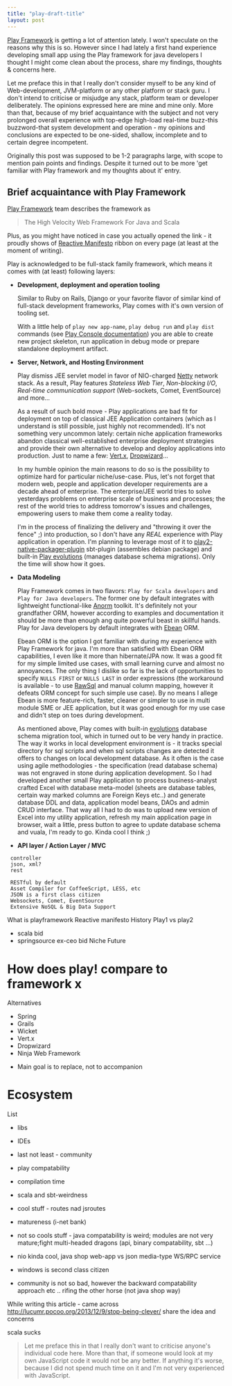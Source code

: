 ```yaml
---
title: "play-draft-title"
layout: post
---
```


[Play Framework](http://www.playframework.com/) is getting a lot of attention lately. I won't speculate on the reasons
 why this is so. However since I had lately a first hand experience developing small app using the Play framework for
 java developers I thought I might come clean about the process, share my findings, thoughts & concerns here.

 Let me preface this in that I really don't consider myself to be any kind of Web-development, JVM-platform or any
 other platform or stack guru. I don't intend to criticise or misjudge any stack, platform team or developer
 deliberately. The opinions expressed here are mine and mine only. More than that, because of my brief acquaintance
 with the subject and not very prolonged overall experience with top-edge high-load real-time buzz-this buzzword-that
 system development and operation - my opinions and conclusions are expected to be one-sided, shallow, incomplete and to
 certain degree incompetent.

 Originally this post was supposed to be 1-2 paragraphs large, with scope to mention pain points and findings. Despite
 it turned out to be more 'get familiar with Play framework and my thoughts about it' entry.

Brief acquaintance with Play Framework
---------------------------------------

[Play Framework](http://www.playframework.com/) team describes the framework as
> The High Velocity Web Framework For Java and Scala

Plus, as you might have noticed in case you actually opened the link - it proudly shows of
[Reactive Manifesto](http://www.reactivemanifesto.org/) ribbon on every page (at least at the moment of writing).

Play is acknowledged to be full-stack family framework, which means it comes with (at least) following layers:

* **Development, deployment and operation tooling**

  Similar to Ruby on Rails, Django or your favorite flavor of similar kind of full-stack development frameworks, Play
  comes with it's own version of tooling set.

  With a little help of `play new app-name`, `play debug run` and `play dist` commands
  (see [Play Console documentation](http://www.playframework.com/documentation/2.0.2/PlayConsole)) you are able to
  create new project skeleton, run application in debug mode or prepare standalone deployment artifact.
* **Server, Network, and Hosting Environment**

  Play dismiss JEE servlet model in favor of NIO-charged [Netty](http://netty.io/) network stack. As a result, Play
  features _Stateless Web Tier_, _Non-blocking I/O_, _Real-time communication support_ (Web-sockets, Comet, EventSource)
  and more...

  As a result of such bold move - Play applications are bad fit for deployment on top of classical JEE Application
  containers (which as I understand is still possible, just highly not recommended). It's not something very uncommon
  lately: certain niche application frameworks abandon classical well-established enterprise deployment strategies and
  provide their own alternative to develop and deploy applications into production. Just to name a few:
  [Vert.x](http://vertx.io/), [Dropwizard](http://dropwizard.codahale.com/)...

  In my humble opinion the main reasons to
  do so is the possibility to optimize hard for particular niche/use-case. Plus, let's not forget that modern web,
  people and application developer requirements are a decade ahead of enterprise. The enterprise/JEE world tries to
  solve yesterdays problems on enterprise scale of business and processes; the rest of the world tries to address
  tomorrow's issues and challenges, empowering users to make them come a reality today.

  I'm in the process of finalizing the delivery and "throwing it over the fence" ;) into production, so I don't have
  any _REAL_ experience with Play application in operation. I'm planning to leverage most of it to
  [play2-native-packager-plugin](https://github.com/kryptt/play2-native-packager-plugin) sbt-plugin
  (assembles debian package) and built-in [Play evolutions](http://www.playframework.com/documentation/2.2.x/Evolutions)
  (manages database schema migrations). Only the time will show how it goes.

* **Data Modeling**

  Play Framework comes in two flavors: `Play for Scala developers` and `Play for Java developers`. The former one by
  default integrates with lightweight functional-like [Anorm](http://www.playframework.com/documentation/2.0/ScalaAnorm)
  toolkit. It's definitely not your grandfather ORM, however according to examples and documentation it should be more
  than enough ang quite powerful beast in skillful hands. Play for Java developers by default integrates with
  [Ebean](http://www.playframework.com/documentation/2.2.x/JavaEbean) ORM.

  Ebean ORM is the option I got familiar with during my experience with Play Framework for java. I'm more than satisfied
  with Ebean ORM capabilities, I even like it more than hibernate/JPA now. It was a good fit for my simple limited use
  cases, with small learning curve and almost no annoyances. The only thing I dislike so far is the lack of
  opportunities to specify `NULLS FIRST` or `NULLS LAST` in order expressions (the workaround is available - to use
  [RawSql](http://www.avaje.org/ebean/introquery_rawsql.html) and manual column mapping, however it defeats ORM concept
  for such simple use case). By no means I allege Ebean is more feature-rich, faster, cleaner or simpler to use in multi
  module SME or JEE application, but it was good enough for my use case and didn't step on toes during development.

  As mentioned above, Play comes with built-in [evolutions](http://www.playframework.com/documentation/2.2.x/Evolutions)
  database schema migration tool, which in turned out to be very handy in practice. The way it works in local
  development environment is - it tracks special directory for sql scripts and when sql scripts changes are detected it
  offers to changes on local development database. As it often is the case using agile methodologies - the specification
 (read database schema) was not engraved in stone during application development. So I had developed another small Play
  application to process business-analyst crafted Excel with database meta-model (sheets are database tables, certain
  way marked columns are Foreign Keys etc..) and generate database DDL and data, application model beans, DAOs and admin
  CRUD interface. That way all I had to do was to upload new version of Excel into my utility
  application, refresh my main application page in browser, wait a little, press button to agree to update database
  schema and vuala, I'm ready to go. Kinda cool I think ;)

* **API layer / Action Layer / MVC**

 ```
  controller
  json, xml?
  rest

  RESTful by default
  Asset Compiler for CoffeeScript, LESS, etc
  JSON is a first class citizen
  Websockets, Comet, EventSource
  Extensive NoSQL & Big Data Support
 ```


What is playframework
Reactive manifesto
History
Play1 vs play2
* scala bid
* springsource ex-ceo bid
Niche
Future

How does play! compare to framework x
=====================================

Alternatives
* Spring
* Grails
* Wicket
* Vert.x
* Dropwizard
* Ninja Web Framework


+ Main goal is to replace, not to accompanion

Ecosystem
========

List
* libs
* IDEs
* last not least - community

* play compatability
* compilation time
* scala and sbt-weirdness
* cool stuff - routes nad jsroutes
* matureness (i-net bank)
* not so cools stuff - java compatability is weird; modules are not very mature;fight multi-headed dragons (api, binary compatability, sbt ...)
* nio kinda cool, java shop web-app vs json media-type WS/RPC service
* windows is second class citizen
* community is not so bad, however the backward compatability approach etc .. rifing the other horse (not java shop way)


While writing this article - came across http://lucumr.pocoo.org/2013/12/9/stop-being-clever/
share the idea and concerns

scala sucks

> Let me preface this in that I really don't want to criticise anyone's individual code here.
> More than that, if someone would look at my own JavaScript code it would not be any better.
> If anything it's worse, because I did not spend much time on it and I'm not very experienced with JavaScript.

